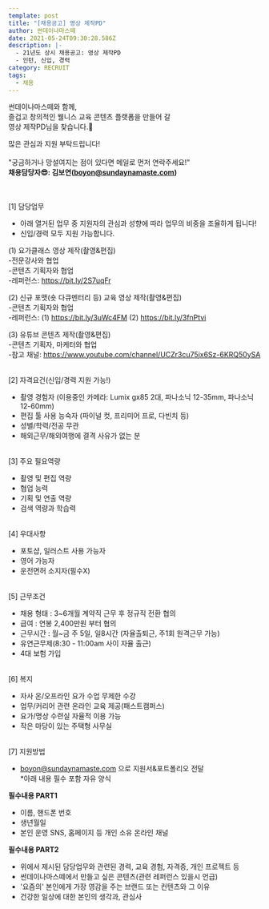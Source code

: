 ```yaml
---
template: post
title: "[채용공고] 영상 제작PD"
author: 썬데이나마스떼
date: 2021-05-24T09:30:28.586Z
description: |-
  - 21년도 상시 채용공고: 영상 제작PD
  - 인턴, 신입, 경력
category: RECRUIT
tags:
  - 채용
---
```

썬데이나마스떼와 함께,\
즐겁고 창의적인 웰니스 교육 콘텐츠 플랫폼을 만들어 갈\
영상 제작PD님을 찾습니다.🛶

많은 관심과 지원 부탁드립니다!\
\
"궁금하거나 망설여지는 점이 있다면 메일로 먼저 연락주세요!"\
**채용담당자😎: 김보연(boyon@sundaynamaste.com)**

\
\
\[1] 담당업무
- 아래 열거된 업무 중 지원자의 관심과 성향에 따라 업무의 비중을 조율하게 됩니다!
- 신입/경력 모두 지원 가능합니다.

(1) 요가클래스 영상 제작(촬영&편집)\
-전문강사와 협업\
-콘텐츠 기획자와 협업\
-레퍼런스: https://bit.ly/2S7uqFr

(2) 신규 포맷(숏 다큐멘터리 등) 교육 영상 제작(촬영&편집)\
-콘텐츠 기획자와 협업\
-레퍼런스: (1) https://bit.ly/3uWc4FM (2) https://bit.ly/3fnPtvi

(3) 유튜브 콘텐츠 제작(촬영&편집)\
-콘텐츠 기획자, 마케터와 협업\
-참고 채널: https://www.youtube.com/channel/UCZr3cu75jx6Sz-6KRQ50ySA


\
\[2] 자격요건(신입/경력 지원 가능!)
- 촬영 경험자 (이용중인 카메라: Lumix gx85 2대, 파나소닉 12-35mm, 파나소닉 12-60mm)
- 편집 툴 사용 능숙자 (파이널 컷, 프리미어 프로, 다빈치 등)
- 성별/학력/전공 무관
- 해외근무/해외여행에 결격 사유가 없는 분

\
\[3] 주요 필요역량
- 촬영 및 편집 역량
- 협업 능력
- 기획 및 연출 역량
- 검색 역량과 학습력

\
\[4] 우대사항
- 포토샵, 일러스트 사용 가능자
- 영어 가능자
- 운전면허 소지자(필수X)

\
\[5] 근무조건
- 채용 형태 : 3~6개월 계약직 근무 후 정규직 전환 협의
- 급여 : 연봉 2,400만원 부터 협의
- 근무시간 : 월~금 주 5일, 일8시간 (자율출퇴근, 주1회 원격근무 가능)
- 유연근무제(8:30 - 11:00am 사이 자율 출근)
- 4대 보험 가입

\
\[6] 복지
- 자사 온/오프라인 요가 수업 무제한 수강
- 업무/커리어 관련 온라인 교육 제공(패스트캠퍼스)
- 요가/명상 수련실 자율적 이용 가능
- 작은 마당이 있는 주택형 사무실

\
\[7] 지원방법
- boyon@sundaynamaste.com 으로 지원서&포트폴리오 전달\
*아래 내용 필수 포함 자유 양식


**필수내용 PART1**
- 이름, 핸드폰 번호
- 생년월일
- 본인 운영 SNS, 홈페이지 등 개인 소유 온라인 채널


**필수내용 PART2**
- 위에서 제시된 담당업무와 관련된 경력, 교육 경험, 자격증, 개인 프로젝트 등
- 썬데이나마스떼에서 만들고 싶은 콘텐츠(관련 레퍼런스 있을시 언급)
- '요즘의' 본인에게 가장 영감을 주는 브랜드 또는 컨텐츠와 그 이유
- 건강한 일상에 대한 본인의 생각과, 관심사